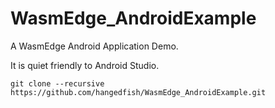 # WasmEdge_AndroidExample

A WasmEdge Android Application Demo.

It is quiet friendly to Android Studio.

`git clone --recursive https://github.com/hangedfish/WasmEdge_AndroidExample.git`
